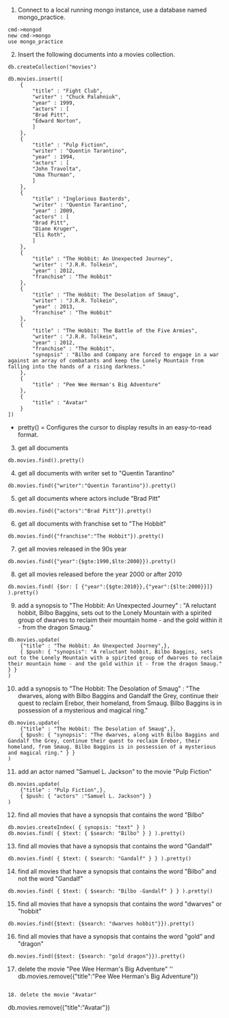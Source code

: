 
1. Connect to a local running mongo instance, use a database named mongo_practice.
```
cmd->mongod 
new cmd->mongo  
use mongo_practice
```

2. Insert the following documents into a movies collection.
```
db.createCollection("movies")
```
```
db.movies.insert([
	{
        "title" : "Fight Club",
        "writer" : "Chuck Palahniuk",
        "year" : 1999,
        "actors" : [
        "Brad Pitt",
        "Edward Norton",
        ]
	},
	{
		"title" : "Pulp Fiction",
        "writer" : "Quentin Tarantino",
        "year" : 1994,
        "actors" : [
        "John Travolta",
        "Uma Thurman",
        ]
	},
	{
        "title" : "Inglorious Basterds",
        "writer" : "Quentin Tarantino",
        "year" : 2009,
        "actors" : [
        "Brad Pitt",
        "Diane Kruger",
        "Eli Roth",
        ]
	},
    {
        "title" : "The Hobbit: An Unexpected Journey",
        "writer" : "J.R.R. Tolkein",
        "year" : 2012,
        "franchise" : "The Hobbit"
    },
    {
        "title" : "The Hobbit: The Desolation of Smaug",
        "writer" : "J.R.R. Tolkein",
        "year" : 2013,
        "franchise" : "The Hobbit"
    },
    {
        "title" : "The Hobbit: The Battle of the Five Armies",
        "writer" : "J.R.R. Tolkein",
        "year" : 2012,
        "franchise" : "The Hobbit",
        "synopsis" : "Bilbo and Company are forced to engage in a war against an array of combatants and keep the Lonely Mountain from falling into the hands of a rising darkness."
    },
    {
        "title" : "Pee Wee Herman's Big Adventure"
    },
    {
        "title" : "Avatar"
    }
])
```

* pretty() = Configures the cursor to display results in an easy-to-read format.

3. get all documents
```
db.movies.find().pretty()
```

4. get all documents with writer set to "Quentin Tarantino"
```
db.movies.find({"writer":"Quentin Tarantino"}).pretty()
```


5. get all documents where actors include "Brad Pitt"
```
db.movies.find({"actors":"Brad Pitt"}).pretty()
```


6. get all documents with franchise set to "The Hobbit"
```
db.movies.find({"franchise":"The Hobbit"}).pretty()
```
7. get all movies released in the 90s year 
``` 
db.movies.find({"year":{$gte:1990,$lte:2000}}).pretty()
```

8. get all movies released before the year 2000 or after 2010
```
db.movies.find( {$or: [ {"year":{$gte:2010}},{"year":{$lte:2000}}]} ).pretty()

```

9. add a synopsis to "The Hobbit: An Unexpected Journey" : "A reluctant hobbit, Bilbo Baggins, sets out to the Lonely Mountain with a spirited group of dwarves to reclaim their mountain home - and the gold within it - from the dragon Smaug."
```
db.movies.update(
    {"title" : "The Hobbit: An Unexpected Journey",},
    { $push: { "synopsis": "A reluctant hobbit, Bilbo Baggins, sets out to the Lonely Mountain with a spirited group of dwarves to reclaim their mountain home - and the gold within it - from the dragon Smaug." } }
)
```

10. add a synopsis to "The Hobbit: The Desolation of Smaug" : "The dwarves, along with Bilbo Baggins and Gandalf the Grey, continue their quest to reclaim Erebor, their homeland, from Smaug. Bilbo Baggins is in possession of a mysterious and magical ring."
```
db.movies.update(
    {"title" : "The Hobbit: The Desolation of Smaug",},
    { $push: { "synopsis": "The dwarves, along with Bilbo Baggins and Gandalf the Grey, continue their quest to reclaim Erebor, their homeland, from Smaug. Bilbo Baggins is in possession of a mysterious and magical ring." } }
)
```


11. add an actor named "Samuel L. Jackson" to the movie "Pulp Fiction"
```
db.movies.update(
    {"title" : "Pulp Fiction",},
    { $push: { "actors" :"Samuel L. Jackson"} }
)
```

12. find all movies that have a synopsis that contains the word "Bilbo" 
```
db.movies.createIndex( { synopsis: "text" } )
db.movies.find( { $text: { $search: "Bilbo" } } ).pretty()
```


13. find all movies that have a synopsis that contains the word "Gandalf"
```
db.movies.find( { $text: { $search: "Gandalf" } } ).pretty()
```

14. find all movies that have a synopsis that contains the word "Bilbo" and not the word "Gandalf"
```
db.movies.find( { $text: { $search: "Bilbo -Gandalf" } } ).pretty()
```
15. find all movies that have a synopsis that contains the word "dwarves" or "hobbit"
```
db.movies.find({$text: {$search: "dwarves hobbit"}}).pretty()
```

16. find all movies that have a synopsis that contains the word "gold" and "dragon"
```
db.movies.find({$text: {$search: "gold dragon"}}).pretty()
```

17. delete the movie "Pee Wee Herman's Big Adventure"
''
db.movies.remove({"title":"Pee Wee Herman's Big Adventure"})
```

18. delete the movie "Avatar"
```
db.movies.remove({"title":"Avatar"})

```
